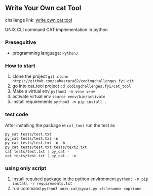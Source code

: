 ## Write Your Own cat Tool

challenge link: [write own cat tool](https://codingchallenges.fyi/challenges/challenge-cat)

UNIX CLI command CAT implementation in python

### Presequitive
- programming language: `Python3`
    
### How to start
1. clone the project
    `git clone https://github.com/sahasrara62/codingchallenges.fyi.git`
2. go into cat_tool project `cd codingchallenges.fyi/cat_tool`
3. Make a virtual env `python3 -m venv venv`
4. activate virtual env `source venv/bin/activate`
5. install requirements `python3 -m pip install .`

### test code 
After installing the package ie `cat_tool`
run the test as

```
py_cat tests/test.txt
py_cat tests/test.txt -n
py_cat tests/test.txt -n -b
py_cat tests/test.txt tests/text2.txt
cat tests/test.txt | py_cat -
cat tests/test.txt | py_cat - -n
```

### using only script
1. install required package in the python environment
    `python3 -m pip install -r requirements.txt`
2. run command `python3 unix_cat/pycat.py <filename> <option>`
